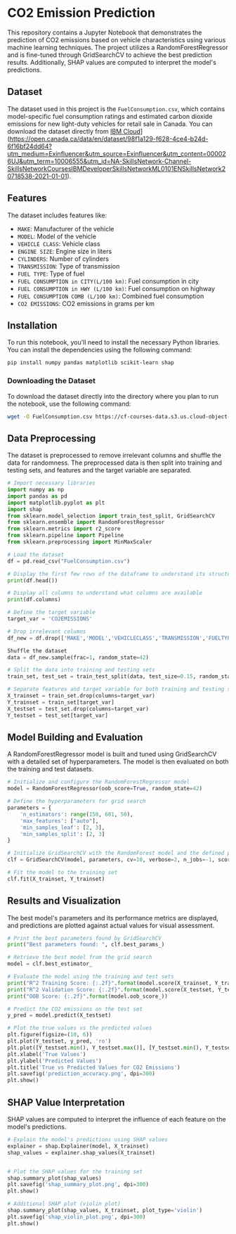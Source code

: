 # CO2 Emission Prediction

This repository contains a Jupyter Notebook that demonstrates the prediction of CO2 emissions based on vehicle characteristics using various machine learning techniques. The project utilizes a RandomForestRegressor and is fine-tuned through GridSearchCV to achieve the best prediction results. Additionally, SHAP values are computed to interpret the model's predictions.

## Dataset

The dataset used in this project is the `FuelConsumption.csv`, which contains model-specific fuel consumption ratings and estimated carbon dioxide emissions for new light-duty vehicles for retail sale in Canada. You can download the dataset directly from [IBM Cloud](https://cf-courses-data.s3.us.cloud-object-storage.appdomain.cloud/IBMDeveloperSkillsNetwork-ML0101EN-SkillsNetwork/labs/Module%202/data/FuelConsumptionCo2.csv)](https://open.canada.ca/data/en/dataset/98f1a129-f628-4ce4-b24d-6f16bf24dd64?utm_medium=Exinfluencer&utm_source=Exinfluencer&utm_content=000026UJ&utm_term=10006555&utm_id=NA-SkillsNetwork-Channel-SkillsNetworkCoursesIBMDeveloperSkillsNetworkML0101ENSkillsNetwork20718538-2021-01-01).

## Features

The dataset includes features like:
- `MAKE`: Manufacturer of the vehicle
- `MODEL`: Model of the vehicle
- `VEHICLE CLASS`: Vehicle class
- `ENGINE SIZE`: Engine size in liters
- `CYLINDERS`: Number of cylinders
- `TRANSMISSION`: Type of transmission
- `FUEL TYPE`: Type of fuel
- `FUEL CONSUMPTION in CITY(L/100 km)`: Fuel consumption in city
- `FUEL CONSUMPTION in HWY (L/100 km)`: Fuel consumption on highway
- `FUEL CONSUMPTION COMB (L/100 km)`: Combined fuel consumption
- `CO2 EMISSIONS`: CO2 emissions in grams per km

## Installation

To run this notebook, you'll need to install the necessary Python libraries. You can install the dependencies using the following command:

```bash
pip install numpy pandas matplotlib scikit-learn shap
```

### Downloading the Dataset

To download the dataset directly into the directory where you plan to run the notebook, use the following command:

```bash
wget -O FuelConsumption.csv https://cf-courses-data.s3.us.cloud-object-storage.appdomain.cloud/IBMDeveloperSkillsNetwork-ML0101EN-SkillsNetwork/labs/Module%202/data/FuelConsumptionCo2.csv
```

## Data Preprocessing
The dataset is preprocessed to remove irrelevant columns and shuffle the data for randomness. The preprocessed data is then split into training and testing sets, and features and the target variable are separated.

```python
# Import necessary libraries
import numpy as np
import pandas as pd
import matplotlib.pyplot as plt
import shap
from sklearn.model_selection import train_test_split, GridSearchCV
from sklearn.ensemble import RandomForestRegressor
from sklearn.metrics import r2_score
from sklearn.pipeline import Pipeline
from sklearn.preprocessing import MinMaxScaler

# Load the dataset
df = pd.read_csv("FuelConsumption.csv")

# Display the first few rows of the dataframe to understand its structure
print(df.head())

# Display all columns to understand what columns are available
print(df.columns)

# Define the target variable
target_var = 'CO2EMISSIONS'

# Drop irrelevant columns
df_new = df.drop(['MAKE','MODEL','VEHICLECLASS','TRANSMISSION','FUELTYPE'], axis=1)

Shuffle the dataset
data = df_new.sample(frac=1, random_state=42)

# Split the data into training and testing sets
train_set, test_set = train_test_split(data, test_size=0.15, random_state=42)

# Separate features and target variable for both training and testing sets
X_trainset = train_set.drop(columns=target_var)
Y_trainset = train_set[target_var]
X_testset = test_set.drop(columns=target_var)
Y_testset = test_set[target_var]
```

## Model Building and Evaluation
A RandomForestRegressor model is built and tuned using GridSearchCV with a detailed set of hyperparameters. The model is then evaluated on both the training and test datasets.

```python
# Initialize and configure the RandomForestRegressor model
model = RandomForestRegressor(oob_score=True, random_state=42)

# Define the hyperparameters for grid search
parameters = {
    'n_estimators': range(150, 601, 50),
    'max_features': ["auto"],
    'min_samples_leaf': [2, 3],
    'min_samples_split': [2, 3]
}

# Initialize GridSearchCV with the RandomForest model and the defined parameters
clf = GridSearchCV(model, parameters, cv=10, verbose=2, n_jobs=-1, scoring='neg_mean_squared_error')

# Fit the model to the training set
clf.fit(X_trainset, Y_trainset)
```

## Results and Visualization
The best model's parameters and its performance metrics are displayed, and predictions are plotted against actual values for visual assessment.

```python
# Print the best parameters found by GridSearchCV
print("Best parameters found: ", clf.best_params_)

# Retrieve the best model from the grid search
model = clf.best_estimator_

# Evaluate the model using the training and test sets
print("R^2 Training Score: {:.2f}".format(model.score(X_trainset, Y_trainset)))
print("R^2 Validation Score: {:.2f}".format(model.score(X_testset, Y_testset)))
print("OOB Score: {:.2f}".format(model.oob_score_))

# Predict the CO2 emissions on the test set
y_pred = model.predict(X_testset)

# Plot the true values vs the predicted values
plt.figure(figsize=(10, 6))
plt.plot(Y_testset, y_pred, 'ro')
plt.plot([Y_testset.min(), Y_testset.max()], [Y_testset.min(), Y_testset.max()], 'k--')
plt.xlabel('True Values')
plt.ylabel('Predicted Values')
plt.title('True vs Predicted Values for CO2 Emissions')
plt.savefig('prediction_accuracy.png', dpi=300)
plt.show()
```
## SHAP Value Interpretation
SHAP values are computed to interpret the influence of each feature on the model's predictions.

```python
# Explain the model's predictions using SHAP values
explainer = shap.Explainer(model, X_trainset)
shap_values = explainer.shap_values(X_trainset)


# Plot the SHAP values for the training set
shap.summary_plot(shap_values)
plt.savefig('shap_summary_plot.png', dpi=300)
plt.show()

# Additional SHAP plot (violin plot)
shap.summary_plot(shap_values, X_trainset, plot_type='violin')
plt.savefig('shap_violin_plot.png', dpi=300)
plt.show()
```



